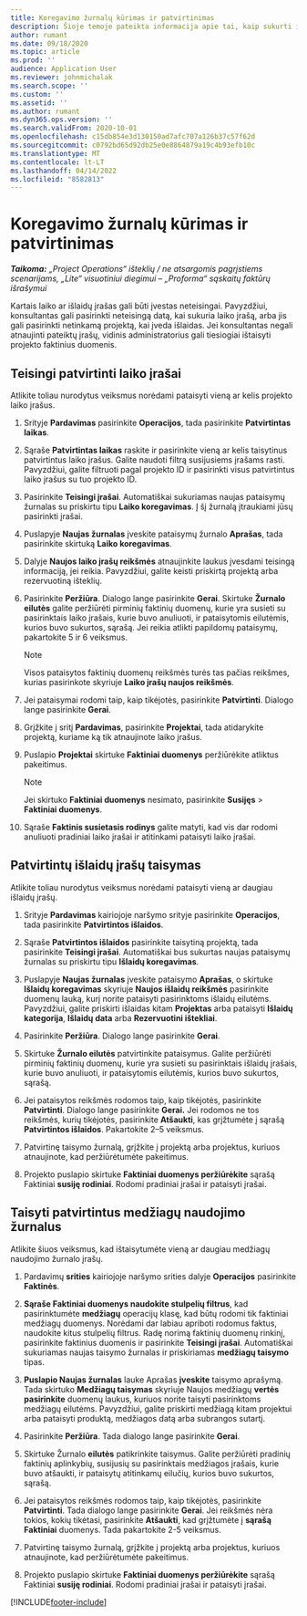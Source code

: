 ```yaml
---
title: Koregavimo žurnalų kūrimas ir patvirtinimas
description: Šioje temoje pateikta informacija apie tai, kaip sukurti ir patvirtinti koregavimo žurnalą.
author: rumant
ms.date: 09/18/2020
ms.topic: article
ms.prod: ''
audience: Application User
ms.reviewer: johnmichalak
ms.search.scope: ''
ms.custom: ''
ms.assetid: ''
ms.author: rumant
ms.dyn365.ops.version: ''
ms.search.validFrom: 2020-10-01
ms.openlocfilehash: c15db854e3d130150ad7afc707a126b37c57f62d
ms.sourcegitcommit: c0792bd65d92db25e0e8864879a19c4b93efb10c
ms.translationtype: MT
ms.contentlocale: lt-LT
ms.lasthandoff: 04/14/2022
ms.locfileid: "8582813"
---
```

# <a name="create-and-confirm-correction-journals"></a>Koregavimo žurnalų kūrimas ir patvirtinimas

_**Taikoma:** „Project Operations“ išteklių / ne atsargomis pagrįstiems scenarijams, „Lite“ visuotiniui diegimui – „Proforma“ sąskaitų faktūrų išrašymui_

Kartais laiko ar išlaidų įrašas gali būti įvestas neteisingai. Pavyzdžiui, konsultantas gali pasirinkti neteisingą datą, kai sukuria laiko įrašą, arba jis gali pasirinkti netinkamą projektą, kai įveda išlaidas. Jei konsultantas negali atnaujinti pateiktų įrašų, vidinis administratorius gali tiesiogiai ištaisyti projekto faktinius duomenis.

## <a name="correct-approved-time-entries"></a>Teisingi patvirtinti laiko įrašai     

Atlikite toliau nurodytus veiksmus norėdami pataisyti vieną ar kelis projekto laiko įrašus.

1. Srityje **Pardavimas** pasirinkite **Operacijos**, tada pasirinkite **Patvirtintas laikas**. 

2. Sąraše **Patvirtintas laikas** raskite ir pasirinkite vieną ar kelis taisytinus patvirtintus laiko įrašus. Galite naudoti filtrą susijusiems įrašams rasti. Pavyzdžiui, galite filtruoti pagal projekto ID ir pasirinkti visus patvirtintus laiko įrašus su tuo projekto ID.

3. Pasirinkite **Teisingi įrašai**. Automatiškai sukuriamas naujas pataisymų žurnalas su priskirtu tipu **Laiko koregavimas**. Į šį žurnalą įtraukiami jūsų pasirinkti įrašai. 

4. Puslapyje **Naujas žurnalas** įveskite pataisymų žurnalo **Aprašas**, tada pasirinkite skirtuką **Laiko koregavimas**.  

5. Dalyje **Naujos laiko įrašų reikšmės** atnaujinkite laukus įvesdami teisingą informaciją, jei reikia. Pavyzdžiui, galite keisti priskirtą projektą arba rezervuotiną išteklių.

6. Pasirinkite **Peržiūra**. Dialogo lange pasirinkite **Gerai**. Skirtuke **Žurnalo eilutės** galite peržiūrėti pirminių faktinių duomenų, kurie yra susieti su pasirinktais laiko įrašais, kurie buvo anuliuoti, ir pataisytomis eilutėmis, kurios buvo sukurtos, sąrašą. Jei reikia atlikti papildomų pataisymų, pakartokite 5 ir 6 veiksmus. 

    > [!NOTE]
    > Visos pataisytos faktinių duomenų reikšmės turės tas pačias reikšmes, kurias pasirinkote skyriuje **Laiko įrašų naujos reikšmės**.

7. Jei pataisymai rodomi taip, kaip tikėjotės, pasirinkite **Patvirtinti**. Dialogo lange pasirinkite **Gerai**.

8. Grįžkite į sritį **Pardavimas**, pasirinkite **Projektai**, tada atidarykite projektą, kuriame ką tik atnaujinote laiko įrašus. 

9. Puslapio **Projektai** skirtuke **Faktiniai duomenys** peržiūrėkite atliktus pakeitimus. 

    > [!NOTE]
    > Jei skirtuko **Faktiniai duomenys** nesimato, pasirinkite **Susijęs** > **Faktiniai duomenys**.  

10. Sąraše **Faktinis susietasis rodinys** galite matyti, kad vis dar rodomi anuliuoti pradiniai laiko įrašai ir atitinkami pataisyti laiko įrašai. 

 
## <a name="correct-approved-expense-entries"></a>Patvirtintų išlaidų įrašų taisymas

Atlikite toliau nurodytus veiksmus norėdami pataisyti vieną ar daugiau išlaidų įrašų. 

1. Srityje **Pardavimas** kairiojoje naršymo srityje pasirinkite **Operacijos**, tada pasirinkite **Patvirtintos išlaidos**.

2. Sąraše **Patvirtintos išlaidos** pasirinkite taisytiną projektą, tada pasirinkite **Teisingi įrašai**. Automatiškai bus sukurtas naujas pataisymų žurnalas su priskirtu tipu **Išlaidų koregavimas**. 

3. Puslapyje **Naujas žurnalas** įveskite pataisymo **Aprašas**, o skirtuke **Išlaidų koregavimas** skyriuje **Naujos išlaidų reikšmės** pasirinkite duomenų lauką, kurį norite pataisyti pasirinktoms išlaidų eilutėms. Pavyzdžiui, galite priskirti išlaidas kitam **Projektas** arba pataisyti **Išlaidų kategorija**, **Išlaidų data** arba **Rezervuotini ištekliai**.

4. Pasirinkite **Peržiūra**. Dialogo lange pasirinkite **Gerai**. 

5. Skirtuke **Žurnalo eilutės** patvirtinkite pataisymus. Galite peržiūrėti pirminių faktinių duomenų, kurie yra susieti su pasirinktais išlaidų įrašais, kurie buvo anuliuoti, ir pataisytomis eilutėmis, kurios buvo sukurtos, sąrašą.

6. Jei pataisytos reikšmės rodomos taip, kaip tikėjotės, pasirinkite **Patvirtinti**. Dialogo lange pasirinkite **Gerai.** Jei rodomos ne tos reikšmės, kurių tikėjotės, pasirinkite **Atšaukti**, kas grįžtumėte į sąrašą **Patvirtintos išlaidos**. Pakartokite 2–5 veiksmus. 

7. Patvirtinę taisymo žurnalą, grįžkite į projektą arba projektus, kuriuos atnaujinote, kad peržiūrėtumėte pakeitimus.

8. Projekto puslapio skirtuke **Faktiniai duomenys peržiūrėkite** sąrašą Faktiniai **susiję rodiniai**. Rodomi pradiniai įrašai ir pataisyti įrašai.


## <a name="correct-approved-material-usage-logs"></a>Taisyti patvirtintus medžiagų naudojimo žurnalus

Atlikite šiuos veiksmus, kad ištaisytumėte vieną ar daugiau medžiagų naudojimo žurnalo įrašų.

1. Pardavimų **srities** kairiojoje naršymo srities dalyje **Operacijos** pasirinkite **Faktinės**.

2. **Sąraše Faktiniai duomenys naudokite stulpelių filtrus**, kad pasirinktumėte **medžiagų** operacijų klasę, kad būtų rodomi tik faktiniai medžiagų duomenys. Norėdami dar labiau apriboti rodomus faktus, naudokite kitus stulpelių filtrus. Radę norimą faktinių duomenų rinkinį, pasirinkite faktinius duomenis ir pasirinkite **Teisingi įrašai**. Automatiškai sukuriamas naujas taisymo žurnalas ir priskiriamas **medžiagų taisymo** tipas.

3. **Puslapio Naujas žurnalas** lauke Aprašas **įveskite** taisymo aprašymą. Tada skirtuko **Medžiagų taisymas** skyriuje Naujos medžiagų **vertės pasirinkite** duomenų laukus, kuriuos norite taisyti pasirinktoms medžiagų eilutėms. Pavyzdžiui, galite priskirti medžiagą kitam projektui arba pataisyti produktą, medžiagos datą arba subrangos sutartį.

4. Pasirinkite **Peržiūra**. Tada dialogo lange pasirinkite **Gerai**.

5. Skirtuke Žurnalo **eilutės** patikrinkite taisymus. Galite peržiūrėti pradinių faktinių aplinkybių, susijusių su pasirinktais medžiagos įrašais, kurie buvo atšaukti, ir pataisytų atitinkamų eilučių, kurios buvo sukurtos, sąrašą.

6. Jei pataisytos reikšmės rodomos taip, kaip tikėjotės, pasirinkite **Patvirtinti**. Tada dialogo lange pasirinkite **Gerai**. Jei reikšmės nėra tokios, kokių tikėtasi, pasirinkite **Atšaukti**, kad grįžtumėte į **sąrašą Faktiniai** duomenys. Tada pakartokite 2-5 veiksmus.

7. Patvirtinę taisymo žurnalą, grįžkite į projektą arba projektus, kuriuos atnaujinote, kad peržiūrėtumėte pakeitimus.

8. Projekto puslapio skirtuke **Faktiniai duomenys peržiūrėkite** sąrašą Faktiniai **susiję rodiniai**. Rodomi pradiniai įrašai ir pataisyti įrašai.


[!INCLUDE[footer-include](../includes/footer-banner.md)]
